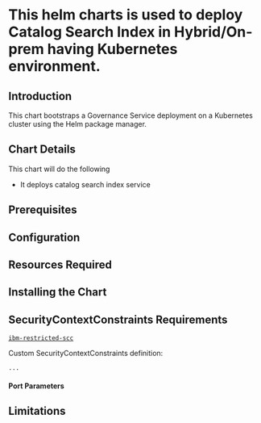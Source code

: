# This helm charts is used to deploy Catalog Search Index in Hybrid/On-prem having Kubernetes environment.

## Introduction

This chart bootstraps a Governance Service deployment on a Kubernetes cluster using the Helm package manager.

## Chart Details

This chart will do the following
- It deploys catalog search index service

## Prerequisites

## Configuration

## Resources Required

## Installing the Chart

## SecurityContextConstraints Requirements
[`ibm-restricted-scc`](https://ibm.biz/cpkspec-scc)

Custom SecurityContextConstraints definition:
```
...
```
#### Port Parameters

## Limitations
